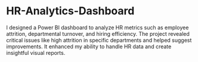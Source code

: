 # HR-Analytics-Dashboard
I designed a Power BI dashboard to analyze HR metrics such as employee attrition, departmental turnover, and hiring efficiency. The project revealed critical issues like high attrition in specific departments and helped suggest improvements. It enhanced my ability to handle HR data and create insightful visual reports.
